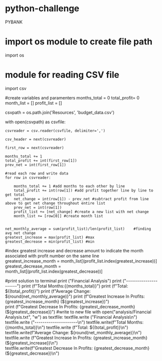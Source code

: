 # python-challenge

PYBANK
# import os module to create file path
import os 

# module for reading CSV file 
import csv

#create variables and paramenters
months_total = 0
total_profit= 0
month_list = []
profit_list = []

csvpath = os.path.join('Resources', 'budget_data.csv')

with open(csvpath) as csvfile:

    csvreader = csv.reader(csvfile, delimiter=',')

    csv_header = next(csvreader) 

    first_row = next(csvreader)
    
    months_total += 1
    total_profit += int(first_row[1])
    prev_net = int(first_row[1])
    
    #read each row and write data
    for row in csvreader:

        months_total += 1 #add months to each other by line
        total_profit += int(row[1]) #add profit together line by line to get total
        net_change = int(row[1]) - prev_net #subtract profit from line above to get net change throughout entire list
        prev_net = int(row[1]) 
        profit_list += [net_change] #create a new list with net change
        month_list += [row[0]] #create month list


    net_monthly_average = sum(profit_list)/len(profit_list)    #finding avg net change
    greatest_increase = max(profit_list) #max
    greatest_decrease = min(profit_list) #min

  #index greatest increase and decrease amount to indicate the month associated with profit number on the same line  
greatest_increase_month = month_list[(profit_list.index(greatest_increase))] 
greatest_decrease_month = month_list[(profit_list.index(greatest_decrease))]

#print solution to terminal
print ("Financial Analysis")
print ("----------------------")
print (f"Total Months:{(months_total)}")
print (f"Total: ${(total_profit)}")
print (f"Average Change: ${round(net_monthly_average)}")
print (f"Greatest Increase In Profits: {greatest_increase_month} (${greatest_increase})")    
print (f"Greatest Decrease In Profits: {greatest_decrease_month} (${greatest_decrease})")
#write to new file
with open("analysis/Financial Analysis.txt", "w") as textfile:
    textfile.write ("Financial Analysis\n")
    textfile.write ("----------------------\n")
    textfile.write(f"Total Months:{(months_total)}\n")
    textfile.write (f"Total: ${(total_profit)}\n")
    textfile.write(f"Average Change: ${round(net_monthly_average)}\n")
    textfile.write (f"Greatest Increase In Profits: {greatest_increase_month} (${greatest_increase})\n")    
    textfile.write(f"Greatest Decrease In Profits: {greatest_decrease_month} (${greatest_decrease})\n")
